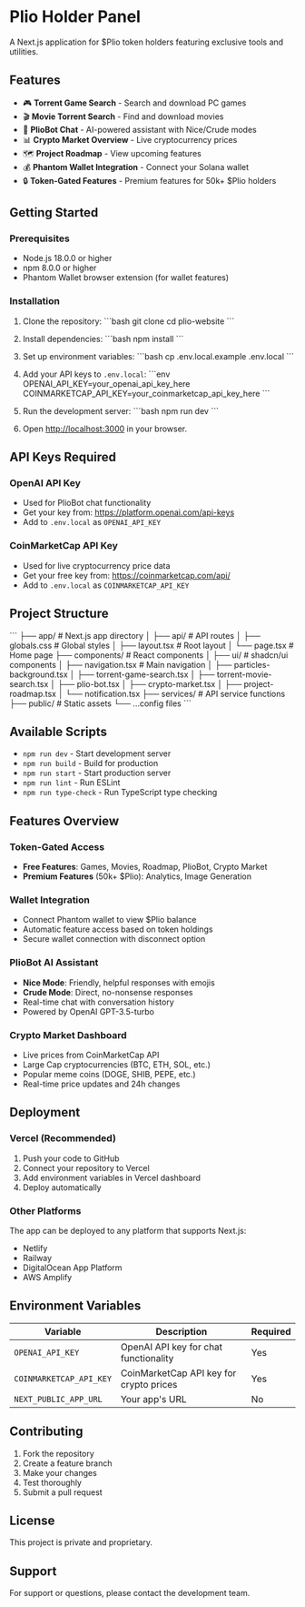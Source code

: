 # Plio Holder Panel

A Next.js application for $Plio token holders featuring exclusive tools and utilities.

## Features

- 🎮 **Torrent Game Search** - Search and download PC games
- 🎬 **Movie Torrent Search** - Find and download movies
- 🤖 **PlioBot Chat** - AI-powered assistant with Nice/Crude modes
- 📊 **Crypto Market Overview** - Live cryptocurrency prices
- 🗺️ **Project Roadmap** - View upcoming features
- 💰 **Phantom Wallet Integration** - Connect your Solana wallet
- 🔒 **Token-Gated Features** - Premium features for 50k+ $Plio holders

## Getting Started

### Prerequisites

- Node.js 18.0.0 or higher
- npm 8.0.0 or higher
- Phantom Wallet browser extension (for wallet features)

### Installation

1. Clone the repository:
\`\`\`bash
git clone <repository-url>
cd plio-website
\`\`\`

2. Install dependencies:
\`\`\`bash
npm install
\`\`\`

3. Set up environment variables:
\`\`\`bash
cp .env.local.example .env.local
\`\`\`

4. Add your API keys to `.env.local`:
\`\`\`env
OPENAI_API_KEY=your_openai_api_key_here
COINMARKETCAP_API_KEY=your_coinmarketcap_api_key_here
\`\`\`

5. Run the development server:
\`\`\`bash
npm run dev
\`\`\`

6. Open [http://localhost:3000](http://localhost:3000) in your browser.

## API Keys Required

### OpenAI API Key
- Used for PlioBot chat functionality
- Get your key from: https://platform.openai.com/api-keys
- Add to `.env.local` as `OPENAI_API_KEY`

### CoinMarketCap API Key
- Used for live cryptocurrency price data
- Get your free key from: https://coinmarketcap.com/api/
- Add to `.env.local` as `COINMARKETCAP_API_KEY`

## Project Structure

\`\`\`
├── app/                    # Next.js app directory
│   ├── api/               # API routes
│   ├── globals.css        # Global styles
│   ├── layout.tsx         # Root layout
│   └── page.tsx           # Home page
├── components/            # React components
│   ├── ui/               # shadcn/ui components
│   ├── navigation.tsx    # Main navigation
│   ├── particles-background.tsx
│   ├── torrent-game-search.tsx
│   ├── torrent-movie-search.tsx
│   ├── plio-bot.tsx
│   ├── crypto-market.tsx
│   ├── project-roadmap.tsx
│   └── notification.tsx
├── services/             # API service functions
├── public/              # Static assets
└── ...config files
\`\`\`

## Available Scripts

- `npm run dev` - Start development server
- `npm run build` - Build for production
- `npm run start` - Start production server
- `npm run lint` - Run ESLint
- `npm run type-check` - Run TypeScript type checking

## Features Overview

### Token-Gated Access
- **Free Features**: Games, Movies, Roadmap, PlioBot, Crypto Market
- **Premium Features** (50k+ $Plio): Analytics, Image Generation

### Wallet Integration
- Connect Phantom wallet to view $Plio balance
- Automatic feature access based on token holdings
- Secure wallet connection with disconnect option

### PlioBot AI Assistant
- **Nice Mode**: Friendly, helpful responses with emojis
- **Crude Mode**: Direct, no-nonsense responses
- Real-time chat with conversation history
- Powered by OpenAI GPT-3.5-turbo

### Crypto Market Dashboard
- Live prices from CoinMarketCap API
- Large Cap cryptocurrencies (BTC, ETH, SOL, etc.)
- Popular meme coins (DOGE, SHIB, PEPE, etc.)
- Real-time price updates and 24h changes

## Deployment

### Vercel (Recommended)
1. Push your code to GitHub
2. Connect your repository to Vercel
3. Add environment variables in Vercel dashboard
4. Deploy automatically

### Other Platforms
The app can be deployed to any platform that supports Next.js:
- Netlify
- Railway
- DigitalOcean App Platform
- AWS Amplify

## Environment Variables

| Variable | Description | Required |
|----------|-------------|----------|
| `OPENAI_API_KEY` | OpenAI API key for chat functionality | Yes |
| `COINMARKETCAP_API_KEY` | CoinMarketCap API key for crypto prices | Yes |
| `NEXT_PUBLIC_APP_URL` | Your app's URL | No |

## Contributing

1. Fork the repository
2. Create a feature branch
3. Make your changes
4. Test thoroughly
5. Submit a pull request

## License

This project is private and proprietary.

## Support

For support or questions, please contact the development team.
